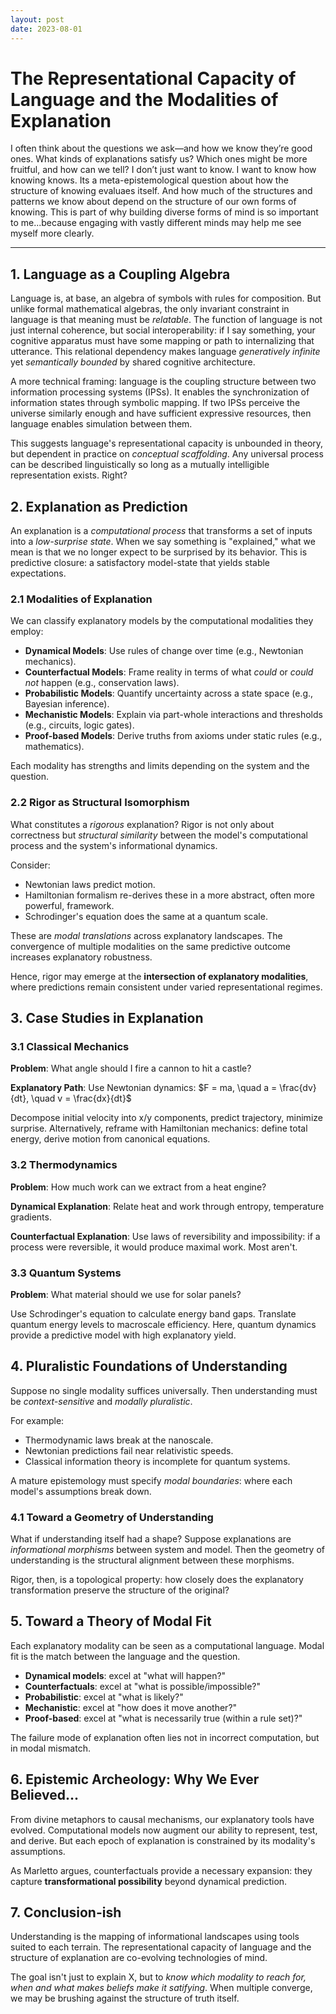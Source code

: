 ```yaml
---
layout: post
date: 2023-08-01
---
```


# The Representational Capacity of Language and the Modalities of Explanation

I often think about the questions we ask—and how we know they’re good ones. What kinds of explanations satisfy us? Which ones might be more fruitful, and how can we tell? I don’t just want to know. I want to know how knowing knows. Its a meta-epistemological question about how the structure of knowing evaluaes itself. And how much of the structures and patterns we know about depend on the structure of our own forms of knowing. This is part of why building diverse forms of mind is so important to me...because engaging with vastly different minds may help me see myself more clearly.

---

## 1. Language as a Coupling Algebra

Language is, at base, an algebra of symbols with rules for composition. But unlike formal mathematical algebras, the only invariant constraint in language is that meaning must be *relatable*. The function of language is not just internal coherence, but social interoperability: if I say something, your cognitive apparatus must have some mapping or path to internalizing that utterance. This relational dependency makes language *generatively infinite* yet *semantically bounded* by shared cognitive architecture.

A more technical framing: language is the coupling structure between two information processing systems (IPSs). It enables the synchronization of information states through symbolic mapping. If two IPSs perceive the universe similarly enough and have sufficient expressive resources, then language enables simulation between them.

This suggests language's representational capacity is unbounded in theory, but dependent in practice on *conceptual scaffolding*. Any universal process can be described linguistically so long as a mutually intelligible representation exists. Right?

## 2. Explanation as Prediction

An explanation is a *computational process* that transforms a set of inputs into a *low-surprise state*. When we say something is "explained," what we mean is that we no longer expect to be surprised by its behavior. This is predictive closure: a satisfactory model-state that yields stable expectations.

### 2.1 Modalities of Explanation

We can classify explanatory models by the computational modalities they employ:

* **Dynamical Models**: Use rules of change over time (e.g., Newtonian mechanics).
* **Counterfactual Models**: Frame reality in terms of what *could* or *could not* happen (e.g., conservation laws).
* **Probabilistic Models**: Quantify uncertainty across a state space (e.g., Bayesian inference).
* **Mechanistic Models**: Explain via part-whole interactions and thresholds (e.g., circuits, logic gates).
* **Proof-based Models**: Derive truths from axioms under static rules (e.g., mathematics).

Each modality has strengths and limits depending on the system and the question.

### 2.2 Rigor as Structural Isomorphism

What constitutes a *rigorous* explanation? Rigor is not only about correctness but *structural similarity* between the model's computational process and the system's informational dynamics.

Consider:

* Newtonian laws predict motion.
* Hamiltonian formalism re-derives these in a more abstract, often more powerful, framework.
* Schrodinger's equation does the same at a quantum scale.

These are *modal translations* across explanatory landscapes. The convergence of multiple modalities on the same predictive outcome increases explanatory robustness.

Hence, rigor may emerge at the **intersection of explanatory modalities**, where predictions remain consistent under varied representational regimes.

## 3. Case Studies in Explanation

### 3.1 Classical Mechanics

**Problem**: What angle should I fire a cannon to hit a castle?

**Explanatory Path**: Use Newtonian dynamics:
$F = ma, \quad a = \frac{dv}{dt}, \quad v = \frac{dx}{dt}$

Decompose initial velocity into x/y components, predict trajectory, minimize surprise. Alternatively, reframe with Hamiltonian mechanics: define total energy, derive motion from canonical equations.

### 3.2 Thermodynamics

**Problem**: How much work can we extract from a heat engine?

**Dynamical Explanation**: Relate heat and work through entropy, temperature gradients.

**Counterfactual Explanation**: Use laws of reversibility and impossibility: if a process were reversible, it would produce maximal work. Most aren't.

### 3.3 Quantum Systems

**Problem**: What material should we use for solar panels?

Use Schrodinger's equation to calculate energy band gaps. Translate quantum energy levels to macroscale efficiency. Here, quantum dynamics provide a predictive model with high explanatory yield.

## 4. Pluralistic Foundations of Understanding

Suppose no single modality suffices universally. Then understanding must be *context-sensitive* and *modally pluralistic*.

For example:

* Thermodynamic laws break at the nanoscale.
* Newtonian predictions fail near relativistic speeds.
* Classical information theory is incomplete for quantum systems.

A mature epistemology must specify *modal boundaries*: where each model's assumptions break down.

### 4.1 Toward a Geometry of Understanding

What if understanding itself had a shape? Suppose explanations are *informational morphisms* between system and model. Then the geometry of understanding is the structural alignment between these morphisms.

Rigor, then, is a topological property: how closely does the explanatory transformation preserve the structure of the original?

## 5. Toward a Theory of Modal Fit

Each explanatory modality can be seen as a computational language. Modal fit is the match between the language and the question.

* **Dynamical models**: excel at "what will happen?"
* **Counterfactuals**: excel at "what is possible/impossible?"
* **Probabilistic**: excel at "what is likely?"
* **Mechanistic**: excel at "how does it move another?"
* **Proof-based**: excel at "what is necessarily true (within a rule set)?"

The failure mode of explanation often lies not in incorrect computation, but in modal mismatch.

## 6. Epistemic Archeology: Why We Ever Believed...

From divine metaphors to causal mechanisms, our explanatory tools have evolved. Computational models now augment our ability to represent, test, and derive. But each epoch of explanation is constrained by its modality's assumptions.

As Marletto argues, counterfactuals provide a necessary expansion: they capture **transformational possibility** beyond dynamical prediction.

## 7. Conclusion-ish

Understanding is the mapping of informational landscapes using tools suited to each terrain. The representational capacity of language and the structure of explanation are co-evolving technologies of mind.

The goal isn't just to explain X, but to *know which modality to reach for, when and what makes beliefs make it satifying*. When multiple converge, we may be brushing against the structure of truth itself.